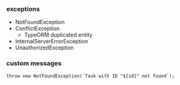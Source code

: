### exceptions
- NotFoundException
- ConflictException
  - TypeORM duplicated entity
- InternalServerErrorException
- UnauthorizedException

### custom messages
```
throw new NotFoundException(`Task with ID "${id}" not found`);
```